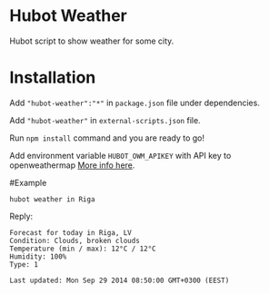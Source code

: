 Hubot Weather
=========

Hubot script to show weather for some city.

# Installation

Add ```"hubot-weather":"*"``` in ```package.json``` file under dependencies.

Add ```"hubot-weather"``` in ```external-scripts.json``` file.

Run ```npm install``` command and you are ready to go!

Add environment variable `HUBOT_OWM_APIKEY` with API key to openweathermap [More info here](http://openweathermap.org/faq#error401).

#Example

```
hubot weather in Riga
```

Reply:

```
Forecast for today in Riga, LV
Condition: Clouds, broken clouds
Temperature (min / max): 12°C / 12°C
Humidity: 100%
Type: 1

Last updated: Mon Sep 29 2014 08:50:00 GMT+0300 (EEST)
```
